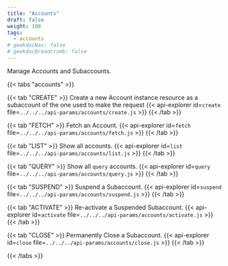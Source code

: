 ```yaml
---
title: "Accounts"
draft: false
weight: 100
tags:
  - accounts
# geekdocNav: false
# geekdocBreadcrumb: false
---
```


Manage Accounts and Subaccounts.

{{< tabs "accounts" >}}

{{< tab "CREATE" >}}
Create a new Account instance resource as a subaccount of the one used to make the request
{{< api-explorer id=`create` file=`../../../api-params/accounts/create.js` >}}
{{< /tab >}}

{{< tab "FETCH" >}}
Fetch an Account.
{{< api-explorer id=`fetch` file=`../../../api-params/accounts/fetch.js` >}}
{{< /tab >}}

{{< tab "LIST" >}}
Show all accounts.
{{< api-explorer id=`list` file=`../../../api-params/accounts/list.js` >}}
{{< /tab >}}

{{< tab "QUERY" >}}
Show all `query` accounts.
{{< api-explorer id=`query` file=`../../../api-params/accounts/query.js` >}}
{{< /tab >}}

{{< tab "SUSPEND" >}}
Suspend a Subaccount.
{{< api-explorer id=`suspend` file=`../../../api-params/accounts/suspend.js` >}}
{{< /tab >}}

{{< tab "ACTIVATE" >}}
Re-activate a Suspended Subaccount.
{{< api-explorer id=`activate` file=`../../../api-params/accounts/activate.js` >}}
{{< /tab >}}

{{< tab "CLOSE" >}}
Permanently Close a Subaccount.
{{< api-explorer id=`close` file=`../../../api-params/accounts/close.js` >}}
{{< /tab >}}

{{< /tabs >}}
